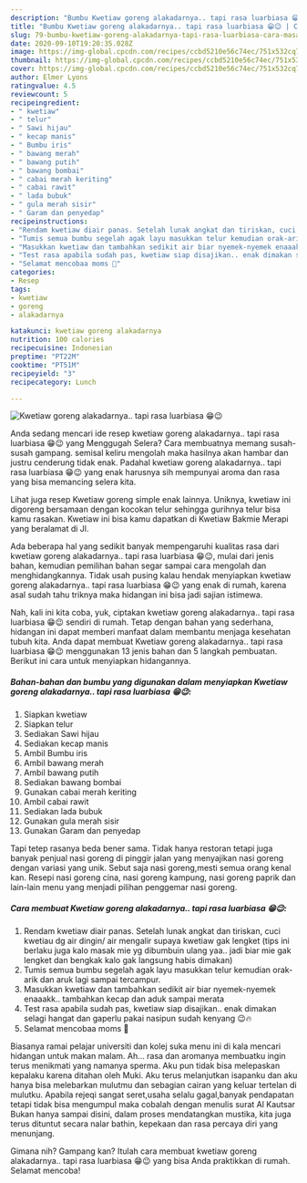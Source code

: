 ```yaml
---
description: "Bumbu Kwetiaw goreng alakadarnya.. tapi rasa luarbiasa 😁😉 | Cara Masak Kwetiaw goreng alakadarnya.. tapi rasa luarbiasa 😁😉 Yang Sedap"
title: "Bumbu Kwetiaw goreng alakadarnya.. tapi rasa luarbiasa 😁😉 | Cara Masak Kwetiaw goreng alakadarnya.. tapi rasa luarbiasa 😁😉 Yang Sedap"
slug: 79-bumbu-kwetiaw-goreng-alakadarnya-tapi-rasa-luarbiasa-cara-masak-kwetiaw-goreng-alakadarnya-tapi-rasa-luarbiasa-yang-sedap
date: 2020-09-10T19:20:35.028Z
image: https://img-global.cpcdn.com/recipes/ccbd5210e56c74ec/751x532cq70/kwetiaw-goreng-alakadarnya-tapi-rasa-luarbiasa-😁😉-foto-resep-utama.jpg
thumbnail: https://img-global.cpcdn.com/recipes/ccbd5210e56c74ec/751x532cq70/kwetiaw-goreng-alakadarnya-tapi-rasa-luarbiasa-😁😉-foto-resep-utama.jpg
cover: https://img-global.cpcdn.com/recipes/ccbd5210e56c74ec/751x532cq70/kwetiaw-goreng-alakadarnya-tapi-rasa-luarbiasa-😁😉-foto-resep-utama.jpg
author: Elmer Lyons
ratingvalue: 4.5
reviewcount: 5
recipeingredient:
- " kwetiaw"
- " telur"
- " Sawi hijau"
- " kecap manis"
- " Bumbu iris"
- " bawang merah"
- " bawang putih"
- " bawang bombai"
- " cabai merah keriting"
- " cabai rawit"
- " lada bubuk"
- " gula merah sisir"
- " Garam dan penyedap"
recipeinstructions:
- "Rendam kwetiaw diair panas. Setelah lunak angkat dan tiriskan, cuci kwetiau dg air dingin/ air mengalir supaya kwetiaw gak lengket (tips ini berlaku juga kalo masak mie yg dibumbuin ulang yaa.. jadi biar mie gak lengket dan bengkak kalo gak langsung habis dimakan)"
- "Tumis semua bumbu segelah agak layu masukkan telur kemudian orak-arik dan aruk lagi sampai tercampur."
- "Masukkan kwetiaw dan tambahkan sedikit air biar nyemek-nyemek enaaakk.. tambahkan kecap dan aduk sampai merata"
- "Test rasa apabila sudah pas, kwetiaw siap disajikan.. enak dimakan selagi hangat dan gaperlu pakai nasipun sudah kenyang 😉🔥"
- "Selamat mencobaa moms 🥰"
categories:
- Resep
tags:
- kwetiaw
- goreng
- alakadarnya

katakunci: kwetiaw goreng alakadarnya 
nutrition: 100 calories
recipecuisine: Indonesian
preptime: "PT22M"
cooktime: "PT51M"
recipeyield: "3"
recipecategory: Lunch

---
```



![Kwetiaw goreng alakadarnya.. tapi rasa luarbiasa 😁😉](https://img-global.cpcdn.com/recipes/ccbd5210e56c74ec/751x532cq70/kwetiaw-goreng-alakadarnya-tapi-rasa-luarbiasa-😁😉-foto-resep-utama.jpg)

Anda sedang mencari ide resep kwetiaw goreng alakadarnya.. tapi rasa luarbiasa 😁😉 yang Menggugah Selera? Cara membuatnya memang susah-susah gampang. semisal keliru mengolah maka hasilnya akan hambar dan justru cenderung tidak enak. Padahal kwetiaw goreng alakadarnya.. tapi rasa luarbiasa 😁😉 yang enak harusnya sih mempunyai aroma dan rasa yang bisa memancing selera kita.

Lihat juga resep Kwetiaw goreng simple enak lainnya. Uniknya, kwetiaw ini digoreng bersamaan dengan kocokan telur sehingga gurihnya telur bisa kamu rasakan. Kwetiaw ini bisa kamu dapatkan di Kwetiaw Bakmie Merapi yang beralamat di Jl.

Ada beberapa hal yang sedikit banyak mempengaruhi kualitas rasa dari kwetiaw goreng alakadarnya.. tapi rasa luarbiasa 😁😉, mulai dari jenis bahan, kemudian pemilihan bahan segar sampai cara mengolah dan menghidangkannya. Tidak usah pusing kalau hendak menyiapkan kwetiaw goreng alakadarnya.. tapi rasa luarbiasa 😁😉 yang enak di rumah, karena asal sudah tahu triknya maka hidangan ini bisa jadi sajian istimewa.


Nah, kali ini kita coba, yuk, ciptakan kwetiaw goreng alakadarnya.. tapi rasa luarbiasa 😁😉 sendiri di rumah. Tetap dengan bahan yang sederhana, hidangan ini dapat memberi manfaat dalam membantu menjaga kesehatan tubuh kita. Anda dapat membuat Kwetiaw goreng alakadarnya.. tapi rasa luarbiasa 😁😉 menggunakan 13 jenis bahan dan 5 langkah pembuatan. Berikut ini cara untuk menyiapkan hidangannya.

<!--inarticleads1-->

##### Bahan-bahan dan bumbu yang digunakan dalam menyiapkan Kwetiaw goreng alakadarnya.. tapi rasa luarbiasa 😁😉:

1. Siapkan  kwetiaw
1. Siapkan  telur
1. Sediakan  Sawi hijau
1. Sediakan  kecap manis
1. Ambil  Bumbu iris
1. Ambil  bawang merah
1. Ambil  bawang putih
1. Sediakan  bawang bombai
1. Gunakan  cabai merah keriting
1. Ambil  cabai rawit
1. Sediakan  lada bubuk
1. Gunakan  gula merah sisir
1. Gunakan  Garam dan penyedap


Tapi tetep rasanya beda bener sama. Tidak hanya restoran tetapi juga banyak penjual nasi goreng di pinggir jalan yang menyajikan nasi goreng dengan variasi yang unik. Sebut saja nasi goreng,mesti semua orang kenal kan. Resepi nasi goreng cina, nasi goreng kampung, nasi goreng paprik dan lain-lain menu yang menjadi pilihan penggemar nasi goreng. 

<!--inarticleads2-->

##### Cara membuat Kwetiaw goreng alakadarnya.. tapi rasa luarbiasa 😁😉:

1. Rendam kwetiaw diair panas. Setelah lunak angkat dan tiriskan, cuci kwetiau dg air dingin/ air mengalir supaya kwetiaw gak lengket (tips ini berlaku juga kalo masak mie yg dibumbuin ulang yaa.. jadi biar mie gak lengket dan bengkak kalo gak langsung habis dimakan)
1. Tumis semua bumbu segelah agak layu masukkan telur kemudian orak-arik dan aruk lagi sampai tercampur.
1. Masukkan kwetiaw dan tambahkan sedikit air biar nyemek-nyemek enaaakk.. tambahkan kecap dan aduk sampai merata
1. Test rasa apabila sudah pas, kwetiaw siap disajikan.. enak dimakan selagi hangat dan gaperlu pakai nasipun sudah kenyang 😉🔥
1. Selamat mencobaa moms 🥰


Biasanya ramai pelajar universiti dan kolej suka menu ini di kala mencari hidangan untuk makan malam. Ah… rasa dan aromanya membuatku ingin terus menikmati yang namanya sperma. Aku pun tidak bisa melepaskan kepalaku karena ditahan oleh Muki. Aku terus melanjutkan isapanku dan aku hanya bisa melebarkan mulutmu dan sebagian cairan yang keluar tertelan di mulutku. Apabila rejeqi sangat seret,usaha selalu gagal,banyak pendapatan tetapi tidak bisa mengumpul maka cobalah dengan menulis surat Al Kautsar Bukan hanya sampai disini, dalam proses mendatangkan mustika, kita juga terus dituntut secara nalar bathin, kepekaan dan rasa percaya diri yang menunjang. 

Gimana nih? Gampang kan? Itulah cara membuat kwetiaw goreng alakadarnya.. tapi rasa luarbiasa 😁😉 yang bisa Anda praktikkan di rumah. Selamat mencoba!
